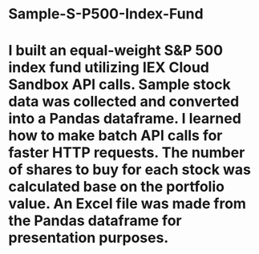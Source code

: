 # Sample-S-P500-Index-Fund
# I built an equal-weight S&P 500 index fund utilizing IEX Cloud Sandbox API calls. Sample stock data was collected and converted into a Pandas dataframe. I learned how to make batch API calls for faster HTTP requests. The number of shares to buy for each stock was calculated base on the portfolio value. An Excel file was made from the Pandas dataframe for presentation purposes.
